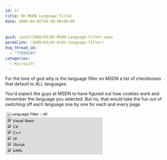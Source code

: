 ```yaml
---
id: 17
title: Oh MSDN Language Filter
date: 2008-04-02T09:20:00+00:00


guid: /post/2008/04/Oh-MSDN-Language-Filter.aspx
permalink: /2008/04/oh-msdn-language-filter/
dsq_thread_id:
  - "77928195"
categories:
  - Microsoft
---
```

<p>
For the love of god why is the language filter on MSDN a list of checkboxes that default to ALL languages. 
</p>
<p>
You&#39;d expect the guys at MSDN to have figured out how cookies work and remember the language you selected. But no, that would take the fun out of switching off each language one by one for each and every page.
</p>
<img src="/wp-content/uploads/files/MSDN-Language-Selection2.png" border="0" alt="" />

